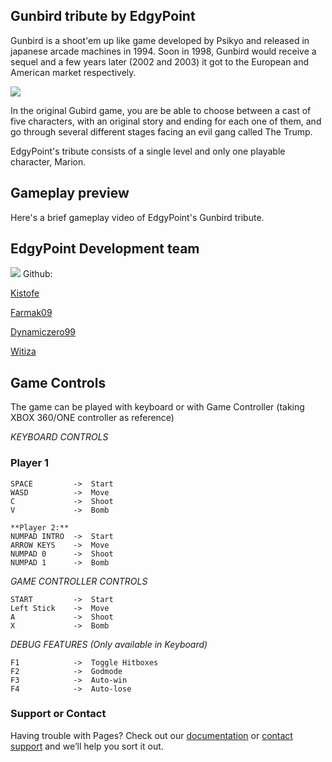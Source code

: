 ## Gunbird tribute by EdgyPoint

Gunbird is a shoot'em up like game developed by Psikyo and released in japanese arcade machines in 1994. Soon in 1998, Gunbird would receive a sequel and a few years later (2002 and 2003) it got to the European and American market respectively. 

![](http://i.imgur.com/bvAXY8G.jpg)

In the original Gubird game, you are be able to choose between a cast of five characters, with an original story and ending for each one of them, and go through several different stages facing an evil gang called The Trump. 

EdgyPoint's tribute consists of a single level and only one playable character, Marion. 

## Gameplay preview

Here's a brief gameplay video of EdgyPoint's Gunbird tribute. 



## EdgyPoint Development team
![](http://i.imgur.com/0B68slW.jpg)
Github: 

[Kistofe](https://github.com/kistofe)

[Farmak09](https://github.com/Farmak09)

[Dynamiczero99](https://github.com/dynamiczero99)

[Witiza](https://github.com/Witiza)

## Game Controls
The game can be played with keyboard or with Game Controller (taking XBOX 360/ONE controller as reference)

_KEYBOARD CONTROLS_

### Player 1
    SPACE         ->  Start
    WASD          ->  Move
    C             ->  Shoot
    V             ->  Bomb
    
    **Player 2:**
    NUMPAD INTRO  ->  Start
    ARROW KEYS    ->  Move
    NUMPAD 0      ->  Shoot
    NUMPAD 1      ->  Bomb
    
*GAME CONTROLLER CONTROLS*

    START         ->  Start
    Left Stick    ->  Move
    A             ->  Shoot
    X             ->  Bomb

 *DEBUG FEATURES (Only available in Keyboard)*
 
    F1            ->  Toggle Hitboxes
    F2            ->  Godmode
    F3            ->  Auto-win
    F4            ->  Auto-lose

### Support or Contact

Having trouble with Pages? Check out our [documentation](https://help.github.com/categories/github-pages-basics/) or [contact support](https://github.com/contact) and we’ll help you sort it out.
